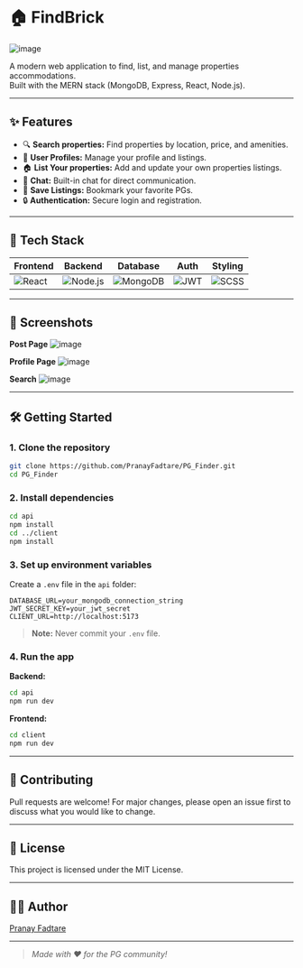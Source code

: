 # 🏠 FindBrick

![image](https://github.com/user-attachments/assets/f7291a7f-8e0d-4669-8e95-03c583587ba1)

A modern web application to find, list, and manage properties accommodations.  
Built with the MERN stack (MongoDB, Express, React, Node.js).

---

## ✨ Features

- 🔍 **Search properties:** Find properties by location, price, and amenities.
- 📝 **User Profiles:** Manage your profile and listings.
- 🏠 **List Your properties:** Add and update your own properties listings.
- 💬 **Chat:** Built-in chat for direct communication.
- 💾 **Save Listings:** Bookmark your favorite PGs.
- 🔒 **Authentication:** Secure login and registration.

---

## 🚀 Tech Stack

| Frontend | Backend | Database | Auth | Styling |
|----------|---------|----------|------|---------|
| ![React](https://img.shields.io/badge/-React-61DAFB?logo=react&logoColor=white&style=flat) | ![Node.js](https://img.shields.io/badge/-Node.js-339933?logo=node.js&logoColor=white&style=flat) | ![MongoDB](https://img.shields.io/badge/-MongoDB-47A248?logo=mongodb&logoColor=white&style=flat) | ![JWT](https://img.shields.io/badge/-JWT-000000?logo=jsonwebtokens&logoColor=white&style=flat) | ![SCSS](https://img.shields.io/badge/-SCSS-CC6699?logo=sass&logoColor=white&style=flat) |

---

## 📸 Screenshots


**Post Page** 
![image](https://github.com/user-attachments/assets/6cbbb817-f3b9-4bff-99b9-d5de0f795106)


**Profile Page**
![image](https://github.com/user-attachments/assets/527c80da-83b5-4afe-8d97-ae5d2216bb1d)


**Search**
![image](https://github.com/user-attachments/assets/73033a46-91af-4a45-9991-c811f4485cab)

---

## 🛠️ Getting Started

### 1. Clone the repository

```sh
git clone https://github.com/PranayFadtare/PG_Finder.git
cd PG_Finder
```

### 2. Install dependencies

```sh
cd api
npm install
cd ../client
npm install
```

### 3. Set up environment variables

Create a `.env` file in the `api` folder:

```env
DATABASE_URL=your_mongodb_connection_string
JWT_SECRET_KEY=your_jwt_secret
CLIENT_URL=http://localhost:5173
```

> **Note:** Never commit your `.env` file.

### 4. Run the app

**Backend:**
```sh
cd api
npm run dev
```

**Frontend:**
```sh
cd client
npm run dev
```

---

## 🤝 Contributing

Pull requests are welcome! For major changes, please open an issue first to discuss what you would like to change.

---

## 📄 License

This project is licensed under the MIT License.

---

## 🙋‍♂️ Author

[Pranay Fadtare](https://github.com/PranayFadtare)

---

> _Made with ❤️ for the PG community!_
